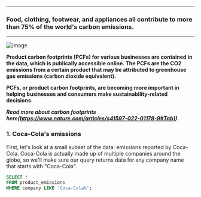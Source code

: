 
___

### Food, clothing, footwear, and appliances all contribute to more than 75% of the world's carbon emissions.
___

![image](https://user-images.githubusercontent.com/108348003/211213928-ab581c1d-fe7d-453f-8c37-e00ce1f05f28.png)


**Product carbon footprints (PCFs) for various businesses are contained in the data, which is publically accessible online. The PCFs are the CO2 emissions from a certain product that may be attributed to greenhouse gas emissions (carbon dioxide equivalent).**

**PCFs, or product carbon footprints, are becoming more important in helping businesses and consumers make sustainability-related decisions.**

***Read more about carbon footprints here(https://www.nature.com/articles/s41597-022-01178-9#Tab1).***

### 1. Coca-Cola's emissions

First, let's look at a small subset of the data: emissions reported by Coca-Cola. Coca-Cola is actually made up of multiple companies around the globe, so we'll make sure our query returns data for any company name that starts with "Coca-Cola".

```sql
SELECT * 
FROM product_emissions
WHERE company LIKE 'Coca-Cola%';
```

